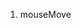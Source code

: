<!-- mousemove, mouseover, mouseenter, mouseleave -->

1. mouseMove

<!-- pageX, pageY, clientX, clientY -->


